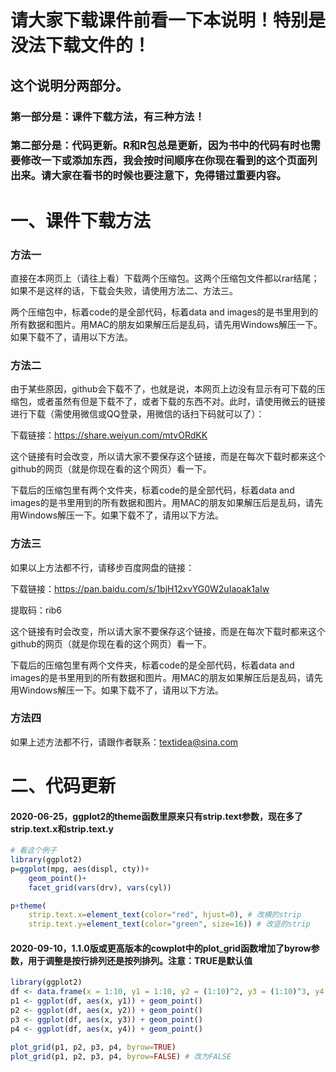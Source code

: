 
# 请大家下载课件前看一下本说明！特别是没法下载文件的！

## 这个说明分两部分。

### 第一部分是：课件下载方法，有三种方法！

### 第二部分是：代码更新。R和R包总是更新，因为书中的代码有时也需要修改一下或添加东西，我会按时间顺序在你现在看到的这个页面列出来。请大家在看书的时候也要注意下，免得错过重要内容。

# 一、课件下载方法

### 方法一

直接在本网页上（请往上看）下载两个压缩包。这两个压缩包文件都以rar结尾；如果不是这样的话，下载会失败，请使用方法二、方法三。

两个压缩包中，标着code的是全部代码，标着data and images的是书里用到的所有数据和图片。用MAC的朋友如果解压后是乱码，请先用Windows解压一下。如果下载不了，请用以下方法。

### 方法二

由于某些原因，github会下载不了，也就是说，本网页上边没有显示有可下载的压缩包，或者虽然有但是下载不了，或者下载的东西不对。此时，请使用微云的链接进行下载（需使用微信或QQ登录，用微信的话扫下码就可以了）：

下载链接：https://share.weiyun.com/mtvORdKK

这个链接有时会改变，所以请大家不要保存这个链接，而是在每次下载时都来这个github的网页（就是你现在看的这个网页）看一下。

下载后的压缩包里有两个文件夹，标着code的是全部代码，标着data and images的是书里用到的所有数据和图片。用MAC的朋友如果解压后是乱码，请先用Windows解压一下。如果下载不了，请用以下方法。

### 方法三

如果以上方法都不行，请移步百度网盘的链接：

下载链接：https://pan.baidu.com/s/1bjH12xvYG0W2uIaoak1aIw

提取码：rib6

这个链接有时会改变，所以请大家不要保存这个链接，而是在每次下载时都来这个github的网页（就是你现在看的这个网页）看一下。

下载后的压缩包里有两个文件夹，标着code的是全部代码，标着data and images的是书里用到的所有数据和图片。用MAC的朋友如果解压后是乱码，请先用Windows解压一下。如果下载不了，请用以下方法。

### 方法四

如果上述方法都不行，请跟作者联系：textidea@sina.com

# 二、代码更新

#### 2020-06-25，ggplot2的theme函数里原来只有strip.text参数，现在多了 strip.text.x和strip.text.y

```R
# 看这个例子
library(ggplot2)
p=ggplot(mpg, aes(displ, cty))+
	geom_point()+
	facet_grid(vars(drv), vars(cyl))

p+theme(
	strip.text.x=element_text(color="red", hjust=0), # 改横的strip
	strip.text.y=element_text(color="green", size=16)) # 改竖的strip
```

#### 2020-09-10，1.1.0版或更高版本的cowplot中的plot_grid函数增加了byrow参数，用于调整是按行排列还是按列排列。注意：TRUE是默认值

```R
library(ggplot2)
df <- data.frame(x = 1:10, y1 = 1:10, y2 = (1:10)^2, y3 = (1:10)^3, y4 = (1:10)^4)
p1 <- ggplot(df, aes(x, y1)) + geom_point()
p2 <- ggplot(df, aes(x, y2)) + geom_point()
p3 <- ggplot(df, aes(x, y3)) + geom_point()
p4 <- ggplot(df, aes(x, y4)) + geom_point()

plot_grid(p1, p2, p3, p4, byrow=TRUE)
plot_grid(p1, p2, p3, p4, byrow=FALSE) # 改为FALSE
```
